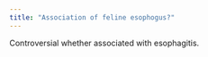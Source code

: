 ```yaml
---
title: "Association of feline esophogus?"
---
```

Controversial whether associated with esophagitis.

